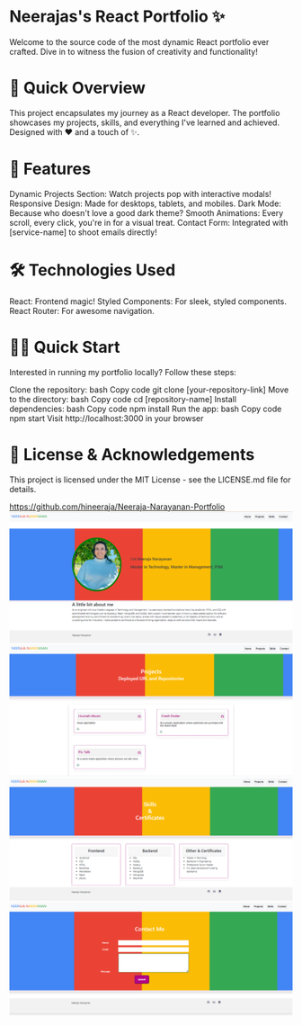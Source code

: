 


# Neerajas's React Portfolio ✨
Welcome to the source code of the most dynamic React portfolio ever crafted. Dive in to witness the fusion of creativity and functionality!


# 🚀 Quick Overview
This project encapsulates my journey as a React developer. The portfolio showcases my projects, skills, and everything I've learned and achieved. Designed with ❤️ and a touch of ✨.

# 🎨 Features
Dynamic Projects Section: Watch projects pop with interactive modals!
Responsive Design: Made for desktops, tablets, and mobiles.
Dark Mode: Because who doesn't love a good dark theme?
Smooth Animations: Every scroll, every click, you're in for a visual treat.
Contact Form: Integrated with [service-name] to shoot emails directly!

# 🛠️ Technologies Used
React: Frontend magic!
Styled Components: For sleek, styled components.
React Router: For awesome navigation.

# 🚴‍♂️ Quick Start
Interested in running my portfolio locally? Follow these steps:

Clone the repository:
bash
Copy code
git clone [your-repository-link]
Move to the directory:
bash
Copy code
cd [repository-name]
Install dependencies:
bash
Copy code
npm install
Run the app:
bash
Copy code
npm start
Visit http://localhost:3000 in your browser 

# 📃 License & Acknowledgements
This project is licensed under the MIT License - see the LICENSE.md file for details.

https://github.com/hineeraja/Neeraja-Narayanan-Portfolio
![Alt text](image.png)
![Alt text](image-1.png)
![Alt text](image-2.png)
![Alt text](image-3.png)


